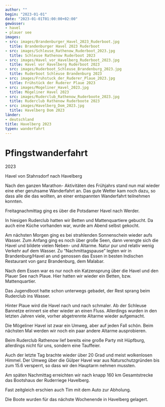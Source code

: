 ```yaml
---
author: ""
begin: "2023-01-01"
date: "2023-01-01T01:00:00+02:00"
gewässer:
- havel
- plauer see
images:
- src: images/Brandenburger_Havel_2023_Ruderboot.jpg
  title: Brandenburger Havel 2023 Ruderboot
- src: images/Schleuse_Rathenow_Ruderboot_2023.jpg
  title: Schleuse Rathenow Ruderboot 2023
- src: images/Havel_vor_Havelberg_Ruderboot_2023.jpg
  title: Havel vor Havelberg Ruderboot 2023
- src: images/Ruderboot_Schleuse_Brandenburg_2023.jpg
  title: Ruderboot Schleuse Brandenburg 2023
- src: images/Fruhstuck_der_Ruderer_Plaue_2023.jpg
  title: Frühstück der Ruderer Plaue 2023
- src: images/Mogeliner_Havel_2023.jpg
  title: Mögeliner Havel 2023
- src: images/Ruderclub_Rathenow_Ruderboote_2023.jpg
  title: Ruderclub Rathenow Ruderboote 2023
- src: images/Havelberg_Dom_2023.jpg
  title: Havelberg Dom 2023
länder:
- deutschland
title: Havelberg 2023
typen: wanderfahrt
---
```



# Pfingstwanderfahrt


2023

Havel von Stahnsdorf nach Havelberg

Nach den ganzen Marathon- Aktivitäten des Frühjahrs stand nun mal wieder eine eher geruhsame Wanderfahrt an. Das gute Wetter kam noch dazu, so dass alle die das wollten, an einer entspannten Wanderfahrt teilnehmen konnten.

Freitagnachmittag ging es über die Potsdamer Havel nach Werder.

In hiesigen Ruderclub hatten wir Betten und Mattenquartiere gebucht. Da auch eine Küche vorhanden war, wurde am Abend selbst gekocht.

Am nächsten Morgen ging es bei strahlenden Sonnenschein wieder aufs Wasser. Zum Anfang ging es noch über große Seen, dann verengte sich die Havel und bildete vielen Neben- und Altarme. Natur pur und relativ wenig Verkehr auf dem Wasser. Zu “Nachmittagspause” legten wir in Brandenburg/Havel an und genossen das Essen in besten Indischen Restaurant von ganz Brandenburg, dem Malabar.

Nach dem Essen war es nur noch ein Katzensprung über die Havel und den Plauer See nach Plaue. Hier hatten wir wieder ein Betten, bzw. Mattenquartier.

Das Jugendboot hatte schon unterwegs gebadet, der Rest sprang beim Ruderclub ins Wasser.

Hinter Plaue wird die Havel nach und nach schmaler. Ab der Schleuse Bannetze erinnert sie eher wieder an einen Fluss. Allerdings wurden in den letzten Jahren viele, vorher abgetrennte Altarme wieder aufgemacht.

Die Mögeliner Havel ist zwar ein Umweg, aber auf jeden Fall schön. Beim nächsten Mal werden wir noch ein paar andere Altarme ausprobieren.

Beim Ruderclub Rathenow lief bereits eine große Party mit Hüpfburg, allerdings nicht für uns, sondern eine Tauffeier.

Auch der letzte Tag brachte wieder über 20 Grad und meist wolkenlosen Himmel. Der Umweg über die Gülper Havel war aus Naturschutzgründen bis zum 15.6 versperrt, so dass wir den Hauptarm nehmen mussten.

Am späten Nachmittag erreichten wir nach knapp 160 km Gesamtstrecke das Bootshaus der Ruderriege Havelberg.

Fast zeitgleich erschien auch Tim mit dem Auto zur Abholung.

Die Boote wurden für das nächste Wochenende in Havelberg gelagert.
